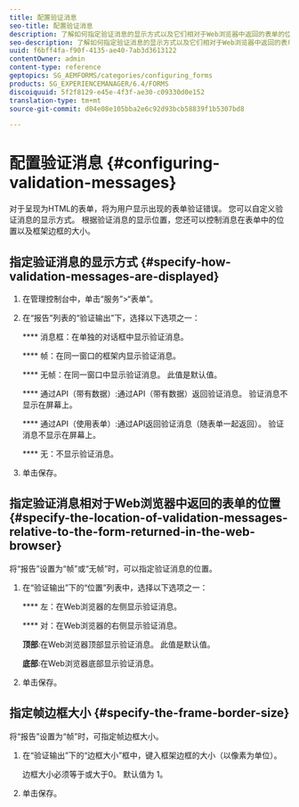 ```yaml
---
title: 配置验证消息
seo-title: 配置验证消息
description: 了解如何指定验证消息的显示方式以及它们相对于Web浏览器中返回的表单的位置。
seo-description: 了解如何指定验证消息的显示方式以及它们相对于Web浏览器中返回的表单的位置。
uuid: f6bff4fa-f90f-4135-ae40-7ab3d3613122
contentOwner: admin
content-type: reference
geptopics: SG_AEMFORMS/categories/configuring_forms
products: SG_EXPERIENCEMANAGER/6.4/FORMS
discoiquuid: 5f2f8129-e45e-4f3f-ae30-c09330d0e152
translation-type: tm+mt
source-git-commit: d04e08e105bba2e6c92d93bcb58839f1b5307bd8

---
```



# 配置验证消息 {#configuring-validation-messages}

对于呈现为HTML的表单，将为用户显示出现的表单验证错误。 您可以自定义验证消息的显示方式。 根据验证消息的显示位置，您还可以控制消息在表单中的位置以及框架边框的大小。

## 指定验证消息的显示方式 {#specify-how-validation-messages-are-displayed}

1. 在管理控制台中，单击“服务”>“表单”。
1. 在“报告”列表的“验证输出”下，选择以下选项之一：

   **** 消息框：在单独的对话框中显示验证消息。

   **** 帧：在同一窗口的框架内显示验证消息。

   **** 无帧：在同一窗口中显示验证消息。 此值是默认值。

   **** 通过API（带有数据）:通过API（带有数据）返回验证消息。 验证消息不显示在屏幕上。

   **** 通过API（使用表单）:通过API返回验证消息（随表单一起返回）。 验证消息不显示在屏幕上。

   **** 无：不显示验证消息。

1. 单击保存。

## 指定验证消息相对于Web浏览器中返回的表单的位置 {#specify-the-location-of-validation-messages-relative-to-the-form-returned-in-the-web-browser}

将“报告”设置为“帧”或“无帧”时，可以指定验证消息的位置。

1. 在“验证输出”下的“位置”列表中，选择以下选项之一：

   **** 左：在Web浏览器的左侧显示验证消息。

   **** 对：在Web浏览器的右侧显示验证消息。

   **顶部**:在Web浏览器顶部显示验证消息。 此值是默认值。

   **底部**:在Web浏览器底部显示验证消息。

1. 单击保存。

## 指定帧边框大小 {#specify-the-frame-border-size}

将“报告”设置为“帧”时，可指定帧边框大小。

1. 在“验证输出”下的“边框大小”框中，键入框架边框的大小（以像素为单位）。

   边框大小必须等于或大于0。 默认值为 1。

1. 单击保存。

